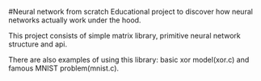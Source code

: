#Neural network from scratch
Educational project to discover how neural networks actually work under the hood.

This project consists of simple matrix library, primitive neural network structure and api.

There are also examples of using this library: basic xor model(xor.c) and famous MNIST problem(mnist.c).
